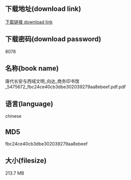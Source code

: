 ## 下载地址(download link)
[下载链接 download link](https://voluble-croquembouche-d321dc.netlify.app/?s=%E5%94%90%E4%BB%A3%E9%95%BF%E5%AE%89%E4%B8%8E%E8%A5%BF%E5%9F%9F%E6%96%87%E6%98%8E_%E5%90%91%E8%BE%BE_%E5%95%86%E5%8A%A1%E5%8D%B0%E4%B9%A6%E9%A6%86_5475672_fbc24ce40cb3dbe302039279aa8ebeef.pdf)

## 下载密码(download password)
8078

## 名称(book name)
唐代长安与西域文明_向达_商务印书馆_5475672_fbc24ce40cb3dbe302039279aa8ebeef.pdf.pdf

## 语言(language)
chinese

## MD5
fbc24ce40cb3dbe302039279aa8ebeef

## 大小(filesize)
213.7 MB
